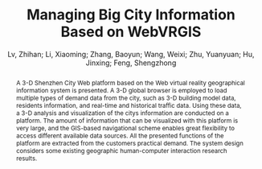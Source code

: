 ---
layout: technique
title: "Managing Big City Information Based on WebVRGIS"
classifications:
    system_type: "True"
    technique: "False"
    design_study: "False"
    evaluation: "False"
    data: "False"
    analysis: "False"
    generation: "False"
    curation_and_transformation: "False"
    management: "False"
    modeling: "False"
    urban_analysis: "True"
    visualization: "True"
    sunlight_access: "False"
    wind_ventilation: "False"
    view_impact: "False"
    energy: "False"
    damage_and_disaster_management: "False"
    climate: "False"
    sound: "False"
    property_cadastre: "True"
    others: "True"
    lookup: "False"
    browse: "True"
    locate: "False"
    explore: "True"
    identify: "True"
    compare: "False"
    summarize: "True"
    distribution: "False"
    trends: "False"
    outliers: "False"
    extremes: "False"
    features: "True"
    target_discovery: "True"
    target_access: "True"
    spatial_relation: "False"
    buildings: "True"
    streets: "True"
    nature: "True"
    uniform_discretization: "False"
    structural_subdivision: "False"
    univariate: "False"
    multivariate: "True"
    volumetric: "False"
    temporal: "True"
    sensing: "False"
    statistical: "False"
    simulation_based: "False"
    learning_based: "False"
    surveyed: "False"
    site: "False"
    block: "False"
    multi_block: "False"
    city: "True"
    va_wo_model: "False"
    post_model: "True"
    model_integrated: "False"
    assisted_models: "False"
    overlay: "True"
    embedded: "True"
    linked: "False"
    temporal_jx: "False"
    spatial_jx: "False"
    filter: "False"
    aggregate: "False"
    embed: "True"
    glyphs: "True"
    bar_charts: "False"
    scatterplots: "False"
    matrix: "False"
    parallel_coordinates: "False"
    map_2d: "False"
    map_3d: "True"
    walking: "False"
    steering: "False"
    selection_based: "False"
    manipulation_based: "True"
    distortion: "False"
    ghosting: "False"
    culling: "False"
    birds_view: "True"
    multi_view: "False"
    assisted_steering: "False"
    other: "False"
    vr_cave: "True"
    ar: "False"
    desktop: "False"
    mobile: "False"
    case_study: "False"
    user_study: "True"
    statistical_evaluation: "False"
    expert_interviews: "False"
key: "W6SXRS65"
item_type: "journalArticle"
publication_year: "2016"
author: "Lv, Zhihan; Li, Xiaoming; Zhang, Baoyun; Wang, Weixi; Zhu, Yuanyuan; Hu, Jinxing; Feng, Shengzhong"
publication_title: "IEEE Access"
isbn: "nan"
issn: "2169-3536"
doi: "10.1109/ACCESS.2016.2517076"
url_paper: "http://ieeexplore.ieee.org/document/7381585/"
abstract_note: "nan"
date_added: "2023-01-30 00:01:33"
date_modified: "2023-01-30 00:01:33"
access_date: "2023-01-30 00:01:33"
pages: "407-415"
num_pages: "nan"
issue: "nan"
volume: "4.0"
number_of_volumes: "nan"
journal_abbreviation: "IEEE Access"
short_title: "nan"
series: "nan"
series_number: "nan"
series_text: "nan"
series_title: "nan"
publisher: "nan"
place: "nan"
language: "nan"
rights: "nan"
type: "nan"
archive: "nan"
archive_location: "nan"
library_catalog: "DOI.org (Crossref)"
call_number: "nan"
extra: "nan"
notes: "nan"
link_attachments: "nan"
manual_tags: "nan"
automatic_tags: "nan"
editor: "nan"
series_editor: "nan"
translator: "nan"
contributor: "nan"
attorney_agent: "nan"
book_author: "nan"
cast_member: "nan"
commenter: "nan"
composer: "nan"
cosponsor: "nan"
counsel: "nan"
interviewer: "nan"
producer: "nan"
recipient: "nan"
reviewed_author: "nan"
scriptwriter: "nan"
words_by: "nan"
guest: "nan"
number: "nan"
edition: "nan"
running_time: "nan"
scale: "nan"
medium: "nan"
artwork_size: "nan"
filing_date: "nan"
application_number: "nan"
assignee: "nan"
issuing_authority: "nan"
country: "nan"
meeting_name: "nan"
conference_name: "nan"
court: "nan"
references: "nan"
reporter: "nan"
legal_status: "nan"
priority_numbers: "nan"
programming_language: "nan"
version: "nan"
system: "nan"
code: "nan"
code_number: "nan"
section: "nan"
session: "nan"
committee: "nan"
history: "nan"
legislative_body: "nan"
abstract: "A 3-D Shenzhen City Web platform based on the Web virtual reality geographical information system is presented. A 3-D global browser is employed to load multiple types of demand data from the city, such as 3-D building model data, residents information, and real-time and historical traffic data. Using these data, a 3-D analysis and visualization of the citys information are conducted on a platform. The amount of information that can be visualized with this platform is very large, and the GIS-based navigational scheme enables great flexibility to access different available data sources. All the presented functions of the platform are extracted from the customers practical demand. The system design considers some existing geographic human-computer interaction research results."
---